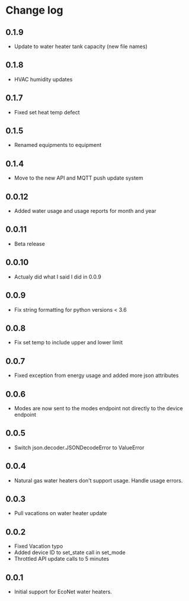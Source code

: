 # Change log

## 0.1.9
- Update to water heater tank capacity (new file names)

## 0.1.8
- HVAC humidity updates

## 0.1.7
- Fixed set heat temp defect

## 0.1.5
- Renamed equipments to equipment

## 0.1.4
- Move to the new API and MQTT push update system

## 0.0.12
- Added water usage and usage reports for month and year

## 0.0.11
- Beta release

## 0.0.10
- Actualy did what I said I did in 0.0.9

## 0.0.9
- Fix string formatting for python versions < 3.6

## 0.0.8
- Fix set temp to include upper and lower limit

## 0.0.7
- Fixed exception from energy usage and added more json attributes

## 0.0.6
- Modes are now sent to the modes endpoint not directly to the device endpoint

## 0.0.5
- Switch json.decoder.JSONDecodeError to ValueError

## 0.0.4
- Natural gas water heaters don't support usage. Handle usage errors.

## 0.0.3
- Pull vacations on water heater update

## 0.0.2
- Fixed Vacation typo
- Added device ID to set_state call in set_mode
- Throttled API update calls to 5 minutes

## 0.0.1
- Initial support for EcoNet water heaters.
